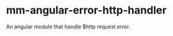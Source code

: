 mm-angular-error-http-handler
=============================

An angular module that handle $http request error.
